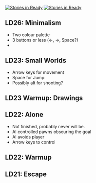 [![Stories in Ready](https://badge.waffle.io/CrmsnDragoon/LudumDare.png?label=ready)](https://waffle.io/CrmsnDragoon/LudumDare)
[![Stories in Ready](https://badge.waffle.io/CrmsnDragoon/LudumDare.png?label=ready)](https://waffle.io/CrmsnDragoon/LudumDare)
## LD26: Minimalism ##
- Two colour palette
- 3 buttons or less (<-, ->, Space?)
- 

## LD23: Small Worlds ##
- Arrow keys for movement
- Space for Jump
- Possibly alt for shooting?

## LD23 Warmup: Drawings ##

## LD22: Alone ##
- Not finished, probably never will be.
- AI controlled pawns obscuring the goal
- AI avoids player
- Arrow keys to control

## LD22: Warmup ##

## LD21: Escape ##